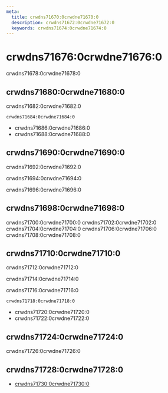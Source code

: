 ```yaml
---
meta:
  title: crwdns71670:0crwdne71670:0
  description: crwdns71672:0crwdne71672:0
  keywords: crwdns71674:0crwdne71674:0
---
```


# crwdns71676:0crwdne71676:0
crwdns71678:0crwdne71678:0

<entry-ad />

## crwdns71680:0crwdne71680:0
crwdns71682:0crwdne71682:0

`crwdns71684:0crwdne71684:0`
- crwdns71686:0crwdne71686:0
- crwdns71688:0crwdne71688:0


## crwdns71690:0crwdne71690:0
crwdns71692:0crwdne71692:0

  crwdns71694:0crwdne71694:0

  crwdns71696:0crwdne71696:0

## crwdns71698:0crwdne71698:0
crwdns71700:0crwdne71700:0
<alert type="success">crwdns71702:0crwdne71702:0</alert>
<alert type="info">crwdns71704:0crwdne71704:0</alert>
<alert type="warning">crwdns71706:0crwdne71706:0</alert>
<alert type="error">crwdns71708:0crwdne71708:0</alert>

## crwdns71710:0crwdne71710:0
crwdns71712:0crwdne71712:0

  crwdns71714:0crwdne71714:0

  crwdns71716:0crwdne71716:0

  `crwdns71718:0crwdne71718:0`
  - crwdns71720:0crwdne71720:0
  - crwdns71722:0crwdne71722:0

## crwdns71724:0crwdne71724:0
crwdns71726:0crwdne71726:0

## crwdns71728:0crwdne71728:0
  - [crwdns71730:0crwdne71730:0]()

<backmatter />
